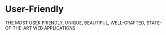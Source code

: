 # User-Friendly
THE MOST USER FRIENDLY, UNIQUE, BEAUTIFUL, WELL-CRAFTED, STATE-OF-THE-ART WEB APPLICATIONS 
